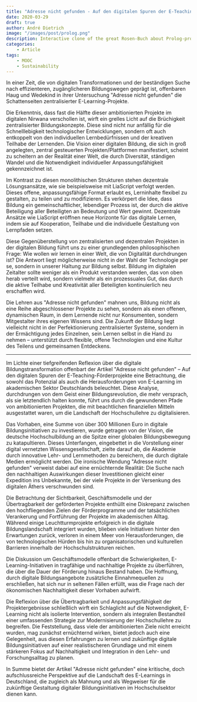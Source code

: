 ```yaml
---
title: "Adresse nicht gefunden - Auf den digitalen Spuren der E-Teaching-Förderprojekte"
date: 2020-03-29
draft: true
author: André Dietrich
image: "/images/post/prolog.png"
description: Interactive clone of the great Rosen-Buch about Prolog-programming (German)
categories:
    - Article
tags: 
    - MOOC
    - Sustainability
---
```




In einer Zeit, die von digitalen Transformationen und der beständigen Suche nach effizienteren, zugänglicheren Bildungswegen geprägt ist, offenbaren Haug und Wedekind in ihrer Untersuchung "Adresse nicht gefunden" die Schattenseiten zentralisierter E-Learning-Projekte.

Die Erkenntnis, dass fast die Hälfte dieser ambitionierten Projekte im digitalen Nirwana verschollen ist, wirft ein grelles Licht auf die Brüchigkeit zentralisierter Bildungskonzepte. Diese sind nicht nur anfällig für die Schnelllebigkeit technologischer Entwicklungen, sondern oft auch entkoppelt von den individuellen Lernbedürfnissen und der kreativen Teilhabe der Lernenden. Die Vision einer digitalen Bildung, die sich in groß angelegten, zentral gesteuerten Projekten/Plattformen manifestiert, scheint zu scheitern an der Realität einer Welt, die durch Diversität, ständigen Wandel und die Notwendigkeit individueller Anpassungsfähigkeit gekennzeichnet ist.

Im Kontrast zu diesen monolithischen Strukturen stehen dezentrale Lösungsansätze, wie sie beispielsweise mit LiaScript verfolgt werden. Dieses offene, anpassungsfähige Format erlaubt es, Lerninhalte flexibel zu gestalten, zu teilen und zu modifizieren. Es verkörpert die Idee, dass Bildung ein gemeinschaftlicher, lebendiger Prozess ist, der durch die aktive Beteiligung aller Beteiligten an Bedeutung und Wert gewinnt. Dezentrale Ansätze wie LiaScript eröffnen neue Horizonte für das digitale Lernen, indem sie auf Kooperation, Teilhabe und die individuelle Gestaltung von Lernpfaden setzen.

Diese Gegenüberstellung von zentralisierten und dezentralen Projekten in der digitalen Bildung führt uns zu einer grundlegenden philosophischen Frage: Wie wollen wir lernen in einer Welt, die von Digitalität durchdrungen ist? Die Antwort liegt möglicherweise nicht in der Wahl der Technologie per se, sondern in unserer Haltung zur Bildung selbst. Bildung im digitalen Zeitalter sollte weniger als ein Produkt verstanden werden, das von oben herab verteilt wird, sondern vielmehr als ein prozessuales Gut, das durch die aktive Teilhabe und Kreativität aller Beteiligten kontinuierlich neu erschaffen wird.

Die Lehren aus "Adresse nicht gefunden" mahnen uns, Bildung nicht als eine Reihe abgeschlossener Projekte zu sehen, sondern als einen offenen, dynamischen Raum, in dem Lernende nicht nur Konsumenten, sondern Mitgestalter ihres eigenen Wissens sind. Die Zukunft der Bildung liegt vielleicht nicht in der Perfektionierung zentralisierter Systeme, sondern in der Ermächtigung jedes Einzelnen, sein Lernen selbst in die Hand zu nehmen – unterstützt durch flexible, offene Technologien und eine Kultur des Teilens und gemeinsamen Entdeckens.

---

Im Lichte einer tiefgreifenden Reflexion über die digitale Bildungstransformation offenbart der Artikel "Adresse nicht gefunden" – Auf den digitalen Spuren der E-Teaching-Förderprojekte eine Betrachtung, die sowohl das Potenzial als auch die Herausforderungen von E-Learning im akademischen Sektor Deutschlands beleuchtet. Diese Analyse, durchdrungen von dem Geist einer Bildungsrevolution, die mehr versprach, als sie letztendlich halten konnte, führt uns durch die gewundenen Pfade von ambitionierten Projekten, die mit beachtlichen finanziellen Mitteln ausgestattet waren, um die Landschaft der Hochschullehre zu digitalisieren.

Das Vorhaben, eine Summe von über 300 Millionen Euro in digitale Bildungsinitiativen zu investieren, wurde getragen von der Vision, die deutsche Hochschulbildung an die Spitze einer globalen Bildungsbewegung zu katapultieren. Dieses Unterfangen, eingebettet in die Vorstellung einer digital vernetzten Wissensgesellschaft, zielte darauf ab, die Akademie durch innovative Lehr- und Lernmethoden zu bereichern, die durch digitale Medien ermöglicht werden. Die ironische Wendung "Adresse nicht gefunden" verweist dabei auf eine ernüchternde Realität: Die Suche nach den nachhaltigen Auswirkungen dieser Investitionen gleicht einer Expedition ins Unbekannte, bei der viele Projekte in der Versenkung des digitalen Äthers verschwunden sind.

Die Betrachtung der Sichtbarkeit, Geschäftsmodelle und der Übertragbarkeit der geförderten Projekte enthüllt eine Diskrepanz zwischen den hochfliegenden Zielen der Förderprogramme und der tatsächlichen Verankerung und Fortführung der Projekte im akademischen Alltag. Während einige Leuchtturmprojekte erfolgreich in die digitale Bildungslandschaft integriert wurden, blieben viele Initiativen hinter den Erwartungen zurück, verloren in einem Meer von Herausforderungen, die von technologischen Hürden bis hin zu organisatorischen und kulturellen Barrieren innerhalb der Hochschulstrukturen reichen.

Die Diskussion um Geschäftsmodelle offenbart die Schwierigkeiten, E-Learning-Initiativen in tragfähige und nachhaltige Projekte zu überführen, die über die Dauer der Förderung hinaus Bestand haben. Die Hoffnung, durch digitale Bildungsangebote zusätzliche Einnahmequellen zu erschließen, hat sich nur in seltenen Fällen erfüllt, was die Frage nach der ökonomischen Nachhaltigkeit dieser Vorhaben aufwirft.

Die Reflexion über die Übertragbarkeit und Anpassungsfähigkeit der Projektergebnisse schließlich wirft ein Schlaglicht auf die Notwendigkeit, E-Learning nicht als isolierte Intervention, sondern als integralen Bestandteil einer umfassenden Strategie zur Modernisierung der Hochschullehre zu begreifen. Die Feststellung, dass viele der ambitionierten Ziele nicht erreicht wurden, mag zunächst ernüchternd wirken, bietet jedoch auch eine Gelegenheit, aus diesen Erfahrungen zu lernen und zukünftige digitale Bildungsinitiativen auf einer realistischeren Grundlage und mit einem stärkeren Fokus auf Nachhaltigkeit und Integration in den Lehr- und Forschungsalltag zu planen.

In Summe bietet der Artikel "Adresse nicht gefunden" eine kritische, doch aufschlussreiche Perspektive auf die Landschaft des E-Learnings in Deutschland, die zugleich als Mahnung und als Wegweiser für die zukünftige Gestaltung digitaler Bildungsinitiativen im Hochschulsektor dienen kann.